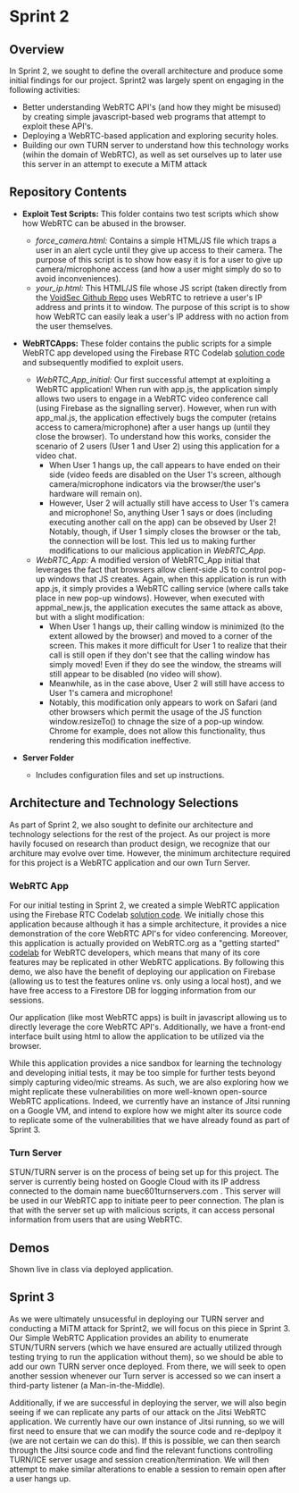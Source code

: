 
# Sprint 2

## Overview
In Sprint 2, we sought to define the overall architecture and produce some initial findings for our project. Sprint2 was largely spent on engaging in the following activities:
  * Better understanding WebRTC API's (and how they might be misused) by creating simple javascript-based web programs that attempt to exploit these API's.
  * Deploying a WebRTC-based application and exploring security holes.
  * Building our own TURN server to understand how this technology works (wihin the domain of WebRTC), as well as set ourselves up to later use this server in an attempt to execute a MiTM attack
  
## Repository Contents
  * **Exploit Test Scripts:** This folder contains two test scripts which show how WebRTC can be abused in the browser.
    * *force_camera.html:* Contains a simple HTML/JS file which traps a user in an alert cycle until they give up access to their camera. The purpose of this script is to show how easy it is for a user to give up camera/microphone access (and how a user might simply do so to avoid inconveniences). 
    * *your_ip.html:* This HTML/JS file whose JS script (taken directly from the [VoidSec Github Repo](https://github.com/VoidSec/WebRTC-Leak) uses WebRTC to retrieve a user's IP address and prints it to window. The purpose of this script is to show how WebRTC can easily leak a user's IP address with no action from the user themselves. 
  * **WebRTCApps:** These folder contains the public scripts for a simple WebRTC app developed using the Firebase RTC Codelab [solution code](https://github.com/whunt1965/FirebaseRTC/tree/solution) and subsequently modified to exploit users.
    * *WebRTC_App_initial:* Our first successful attempt at exploiting a WebRTC application! When run with app.js, the application simply allows two users to engage in a WebRTC video conference call (using Firebase as the signalling server). However, when run with app_mal.js, the application effectively bugs the computer (retains access to camera/microphone) after a user hangs up (until they close the browser). To understand how this works, consider the scenario of 2 users (User 1 and User 2) using this application for a video chat.
      * When User 1 hangs up, the call appears to have ended on their side (video feeds are disabled on the User 1's screen, although camera/microphone indicators via the browser/the user's hardware will remain on).
      * However, User 2 will actually still have access to User 1's camera and microphone! So, anything User 1 says or does (including executing another call on the app) can be obseved by User 2! Notably, though, if User 1 simply closes the browser or the tab, the connection will be lost. This led us to making further modifications to our malicious application in *WebRTC_App.*
    * *WebRTC_App:* A modified version of WebRTC_App initial that leverages the fact that browsers allow client-side JS to control pop-up windows that JS creates. Again, when this application is run with app.js, it simply provides a WebRTC calling service (where calls take place in new pop-up windows). However, when executed with appmal_new.js, the application executes the same attack as above, but with a slight modification: 
      * When User 1 hangs up, their calling window is minimized (to the extent allowed by the browser) and moved to a corner of the screen. This makes it more difficult for User 1 to realize that their call is still open if they don't see that the calling window has simply moved! Even if they do see the window, the streams will still appear to be disabled (no video will show).
      * Meanwhile, as in the case above, User 2 will still have access to User 1's camera and microphone!
      * Notably, this modification only appears to work on Safari (and other browsers which permit the usage of the JS function window.resizeTo() to chnage the size of a pop-up window. Chrome for example, does not allow this functionality, thus rendering this modification ineffective.
  
  * **Server Folder**
    * Includes configuration files and set up instructions.

## Architecture and Technology Selections
As part of Sprint 2, we also sought to definite our architecture and technology selections for the rest of the project. As our project is more havily focused on research than product design, we recognize that our architure may evolve over time. However, the minimum architecture required for this project is a WebRTC application and our own Turn Server.  
### WebRTC App
For our initial testing in Sprint 2, we created a simple WebRTC application using the Firebase RTC Codelab [solution code](https://github.com/whunt1965/FirebaseRTC/tree/solution). We initially chose this application because although it has a simple architecture, it provides a nice demonstration of the core WebRTC API's for video conferencing. Moreover, this application is actually provided on WebRTC.org as a "getting started" [codelab](https://webrtc.org/getting-started/firebase-rtc-codelab) for WebRTC developers, which means that many of its core features may be replicated in other WebRTC applications. By following this demo, we also have the benefit of deploying our application on Firebase (allowing us to test the features online vs. only using a local host), and we have free access to a Firestore DB for logging information from our sessions.

Our application (like most WebRTC apps) is built in javascript allowing us to directly leverage the core WebRTC API's. Additionally, we have a front-end interface built using html to allow the application to be utilized via the browser. 

While this application provides a nice sandbox for learning the technology and developing initial tests, it may be too simple for further tests beyond simply capturing video/mic streams. As such, we are also exploring how we might replicate these vulnerabilities on more well-known open-source WebRTC applications. Indeed, we currently have an instance of Jitsi running on a Google VM, and intend to explore how we might alter its source code to replicate some of the vulnerabilities that we have already found as part of Sprint 3. 

### Turn Server
STUN/TURN server is on the process of being set up for this project. The server is currently being hosted on Google Cloud with its IP address connected to the domain name buec601turnservers.com . This server will be used in our WebRTC app to initiate peer to peer connection. The plan is that with the server set up with malicious scripts, it can access personal information from users that are using WebRTC. 

## Demos
Shown live in class via deployed application.

## Sprint 3
As we were ultimately unsucessful in deploying our TURN server and conducting a MiTM attack for Sprint2, we will focus on this piece in Sprint 3. Our Simple WebRTC Application provides an ability to enumerate STUN/TURN servers (which we have ensured are actually utilized through testing trying to run the application without them), so we should be able to add our own TURN server once deployed. From there, we will seek to open another session whenever our Turn server is accessed so we can insert a third-party listener (a Man-in-the-Middle). 

Additionally, if we are successful in deploying the server, we will also begin seeing if we can replicate any parts of our attack on the Jitsi WebRTC application. We currently have our own instance of Jitsi running, so we will first need to ensure that we can modify the source code and re-deplpoy it (we are not certain we can do this). If this is possible, we can then search through the Jitsi source code and find the relevant functions controlling TURN/ICE server usage and session creation/termination. We will then attempt to make similar alterations to enable a session to remain open after a user hangs up. 

